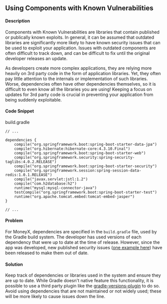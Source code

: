 ## Using Components with Known Vulnerabilities

#### Description

Components with Known Vulnerabilities are libraries that contain published or publically known exploits. In general, it can be assumed that outdated libraries are significantly more likely to have known security issues that can be used to exploit your application. Issues with outdated components are often difficult to track down, and can be difficult to fix until the original developer releases an update.

As developers create more complex applications, they are relying more heavily on 3rd party code in the form of application libraries. Yet, they often pay little attention to the internals or implementation of such libraries. Worse, dependencies often have other dependencies themselves, so it is difficult to even know all the libraries you are using! Keeping a focus on updates for 3rd party code is crucial in preventing your application from being suddenly exploitable.

#### Code Snippet

build.gradle

```
// ...

dependencies {
    compile("org.springframework.boot:spring-boot-starter-data-jpa")
    compile("org.hibernate:hibernate-core:4.3.10.Final")
    compile("org.springframework.boot:spring-boot-starter-web")
    compile("org.springframework.security:spring-security-taglibs:4.0.2.RELEASE")
    compile("org.springframework.boot:spring-boot-starter-security")
    compile("org.springframework.session:spring-session-data-redis:1.0.1.RELEASE")
    compile("javax.servlet:jstl:1.2")
    compile("com.h2database:h2")
    runtime("mysql:mysql-connector-java")
    testCompile("org.springframework.boot:spring-boot-starter-test")
    runtime("org.apache.tomcat.embed:tomcat-embed-jasper")
}

// ...

```

#### Problem

For MoneyX, dependencies are specified in the ```build.gradle``` file, used by the Gradle build system. The developer has used versions of each dependency that were up to date at the time of release. However, since the app was developed, new published security issues ([one example here]((https://pivotal.io/security/cve-2015-3192))) have been released to make them out of date.

#### Solution

Keep track of dependencies or libraries used in the system and ensure they are up to date. While Gradle doesn't native feature this functionality, it is possible to use a third party plugin like the [gradle-versions-plugin](https://github.com/ben-manes/gradle-versions-plugin) to do so. Avoid using dependencies that are not maintained or not widely used; these will be more likely to cause issues down the line.